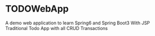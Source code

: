 # TODOWebApp

A demo web application to learn Spring6 and Spring Boot3 With JSP 
Traditional Todo App with all CRUD Transactions


